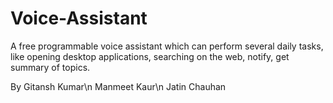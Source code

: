 # Voice-Assistant
A free programmable voice assistant which can perform several daily tasks, like opening desktop applications, searching on the web, notify, get summary of topics.

By
Gitansh Kumar\n
Manmeet Kaur\n
Jatin Chauhan

